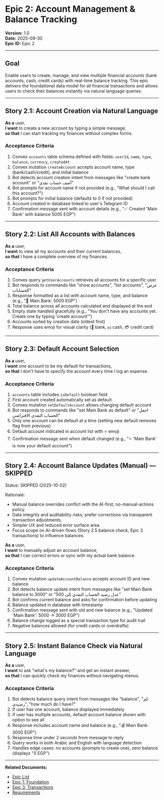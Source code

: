# Epic 2: Account Management & Balance Tracking

**Version:** 1.0  
**Date:** 2025-09-30  
**Epic ID:** Epic 2

---

## Goal

Enable users to create, manage, and view multiple financial accounts (bank accounts, cash, credit cards) with real-time balance tracking. This epic delivers the foundational data model for all financial transactions and allows users to check their balances instantly via natural language queries.

---

## Story 2.1: Account Creation via Natural Language

**As a** user,  
**I want** to create a new account by typing a simple message,  
**so that** I can start tracking my finances without complex forms.

### Acceptance Criteria

1. Convex `accounts` table schema defined with fields: `userId`, `name`, `type`, `balance`, `currency`, `createdAt`
2. Convex mutation `createAccount` accepts account name, type (bank/cash/credit), and initial balance
3. Bot detects account creation intent from messages like "create bank account" or "أضف حساب نقدي"
4. Bot prompts for account name if not provided (e.g., "What should I call this account?")
5. Bot prompts for initial balance (defaults to 0 if not provided)
6. Account created in database linked to user's Telegram ID
7. Confirmation message sent with account details (e.g., "✅ Created 'Main Bank' with balance 5000 EGP")

---

## Story 2.2: List All Accounts with Balances

**As a** user,  
**I want** to view all my accounts and their current balances,  
**so that** I have a complete overview of my finances.

### Acceptance Criteria

1. Convex query `getUserAccounts` retrieves all accounts for a specific user
2. Bot responds to commands like "show accounts", "list accounts", "عرض الحسابات"
3. Response formatted as a list with account name, type, and balance (e.g., "🏦 Main Bank: 5000 EGP")
4. Total balance across all accounts calculated and displayed at the end
5. Empty state handled gracefully (e.g., "You don't have any accounts yet. Create one by typing 'create account'")
6. Accounts sorted by creation date (oldest first)
7. Response uses emoji for visual clarity (🏦 bank, 💵 cash, 💳 credit card)

---

## Story 2.3: Default Account Selection
**As a** user,  
**I want** one account to be my default for transactions,  
**so that** I don't have to specify the account every time I log an expense.

### Acceptance Criteria

1. `accounts` table includes `isDefault` boolean field
2. First account created automatically set as default
3. Convex mutation `setDefaultAccount` allows changing default account
4. Bot responds to commands like "set Main Bank as default" or "اجعل الحساب النقدي الافتراضي"
5. Only one account can be default at a time (setting new default removes flag from previous)
6. Default account indicated in account list with ⭐ emoji
7. Confirmation message sent when default changed (e.g., "⭐ 'Main Bank' is now your default account")

---

## Story 2.4: Account Balance Updates (Manual) — SKIPPED

Status: SKIPPED (2025-10-02)

Rationale:
- Manual balance overrides conflict with the AI-first, no-manual-actions policy.
- Data integrity and auditability risks; prefer corrections via transparent transaction adjustments.
- Simpler UX and reduced error surface area.
- Focus scope on AI-driven flows (Story 2.5 balance check, Epic 3 transactions) to influence balances.

**As a** user,  
**I want** to manually adjust an account balance,  
**so that** I can correct errors or sync with my actual bank balance.

### Acceptance Criteria

1. Convex mutation `updateAccountBalance` accepts account ID and new balance
2. Bot detects balance update intent from messages like "set Main Bank balance to 3000" or "عدل رصيد الحساب النقدي إلى 500"
3. Bot confirms current balance and asks for confirmation before updating
4. Balance updated in database with timestamp
5. Confirmation message sent with old and new balance (e.g., "Updated 'Main Bank': 5000 → 3000 EGP")
6. Balance change logged as a special transaction type for audit trail
7. Negative balances allowed (for credit cards or overdrafts)

---

## Story 2.5: Instant Balance Check via Natural Language

**As a** user,  
**I want** to ask "what's my balance?" and get an instant answer,  
**so that** I can quickly check my finances without navigating menus.

### Acceptance Criteria

1. Bot detects balance query intent from messages like "balance", "كم رصيدي", "how much do I have?"
2. If user has one account, balance displayed immediately
3. If user has multiple accounts, default account balance shown with option to see all
4. Response includes account name and balance (e.g., "💰 Main Bank: 3000 EGP")
5. Response time under 2 seconds from message to reply
6. Query works in both Arabic and English with language detection
7. Handles edge cases: no accounts (prompts to create one), zero balance (displays "0 EGP")

---

**Related Documents:**
- [Epic List](./epics.md)
- [Epic 1: Foundation](./epic-1-foundation.md)
- [Epic 3: Transactions](./epic-3-transactions.md)
- [Requirements](./requirements.md)
